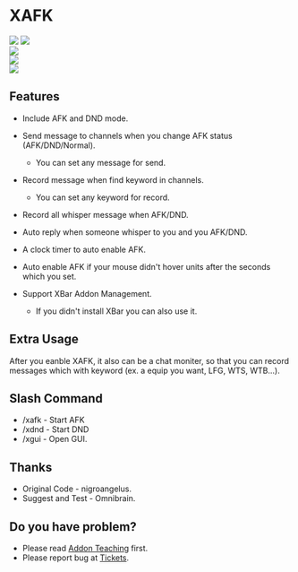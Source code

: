 # XAFK


![](https://media.forgecdn.net/attachments/145/486/Recorded_Messages.png)
![](https://media.forgecdn.net/attachments/145/487/AFK_Mode.png)  
![](https://media.forgecdn.net/attachments/145/488/GUI.png)  
![](https://media.forgecdn.net/attachments/145/489/Popup_Manager.png)  
![](https://media.forgecdn.net/attachments/145/490/GUI_Manager.png)  


## Features

-   Include AFK and DND mode.
-   Send message to channels when you change AFK status (AFK/DND/Normal).
    -   You can set any message for send.

-   Record message when find keyword in channels.
    -   You can set any keyword for record.

-   Record all whisper message when AFK/DND.
-   Auto reply when someone whisper to you and you AFK/DND.
-   A clock timer to auto enable AFK.
-   Auto enable AFK if your mouse didn't hover units after the seconds which you set.
-   Support XBar Addon Management.
    -   If you didn't install XBar you can also use it.

  

## Extra Usage

After you eanble XAFK, it also can be a chat moniter, so that you can record messages which with keyword (ex. a equip you want, LFG, WTS, WTB...).

  

## Slash Command

-   /xafk - Start AFK
-   /xdnd - Start DND
-   /xgui - Open GUI.

  

## Thanks

-   Original Code - nigroangelus.
-   Suggest and Test - Omnibrain.

  

## Do you have problem?

-   Please read [Addon Teaching](http://rom.curseforge.com/addons/extratip/pages/addon-teaching/) first.
-   Please report bug at [Tickets](http://rom.curseforge.com/addons/xafk/tickets/).

